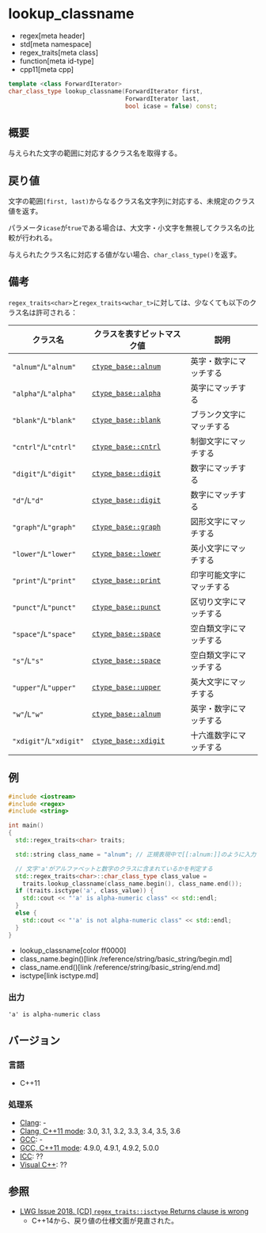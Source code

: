 # lookup_classname
* regex[meta header]
* std[meta namespace]
* regex_traits[meta class]
* function[meta id-type]
* cpp11[meta cpp]

```cpp
template <class ForwardIterator>
char_class_type lookup_classname(ForwardIterator first,
                                 ForwardIterator last,
                                 bool icase = false) const;
```

## 概要
与えられた文字の範囲に対応するクラス名を取得する。


## 戻り値
文字の範囲`[first, last)`からなるクラス名文字列に対応する、未規定のクラス値を返す。

パラメータ`icase`が`true`である場合は、大文字・小文字を無視してクラス名の比較が行われる。

与えられたクラス名に対応する値がない場合、`char_class_type()`を返す。


## 備考
`regex_traits<char>`と`regex_traits<wchar_t>`に対しては、少なくても以下のクラス名は許可される：

| クラス名 | クラスを表すビットマスク値 | 説明 |
|----------|----------------------------|------|
| `"alnum"`/`L"alnum"`   | [`ctype_base::alnum`][ctype_base] | 英字・数字にマッチする |
| `"alpha"`/`L"alpha"`   | [`ctype_base::alpha`][ctype_base] | 英字にマッチする |
| `"blank"`/`L"blank"`   | [`ctype_base::blank`][ctype_base] | ブランク文字にマッチする |
| `"cntrl"`/`L"cntrl"`   | [`ctype_base::cntrl`][ctype_base] | 制御文字にマッチする |
| `"digit"`/`L"digit"`   | [`ctype_base::digit`][ctype_base] | 数字にマッチする |
| `"d"`/`L"d"`           | [`ctype_base::digit`][ctype_base] | 数字にマッチする |
| `"graph"`/`L"graph"`   | [`ctype_base::graph`][ctype_base] | 図形文字にマッチする |
| `"lower"`/`L"lower"`   | [`ctype_base::lower`][ctype_base] | 英小文字にマッチする |
| `"print"`/`L"print"`   | [`ctype_base::print`][ctype_base] | 印字可能文字にマッチする |
| `"punct"`/`L"punct"`   | [`ctype_base::punct`][ctype_base] | 区切り文字にマッチする |
| `"space"`/`L"space"`   | [`ctype_base::space`][ctype_base] | 空白類文字にマッチする |
| `"s"`/`L"s"`           | [`ctype_base::space`][ctype_base] | 空白類文字にマッチする |
| `"upper"`/`L"upper"`   | [`ctype_base::upper`][ctype_base] | 英大文字にマッチする |
| `"w"`/`L"w"`           | [`ctype_base::alnum`][ctype_base] | 英字・数字にマッチする |
| `"xdigit"`/`L"xdigit"` | [`ctype_base::xdigit`][ctype_base] | 十六進数字にマッチする |

[ctype_base]: /reference/locale/ctype_base.md

## 例
```cpp example
#include <iostream>
#include <regex>
#include <string>

int main()
{
  std::regex_traits<char> traits;

  std::string class_name = "alnum"; // 正規表現中で[[:alnum:]]のように入力するクラス名

  // 文字'a'がアルファベットと数字のクラスに含まれているかを判定する
  std::regex_traits<char>::char_class_type class_value =
    traits.lookup_classname(class_name.begin(), class_name.end());
  if (traits.isctype('a', class_value)) {
    std::cout << "'a' is alpha-numeric class" << std::endl;
  }
  else {
    std::cout << "'a' is not alpha-numeric class" << std::endl;
  }
}
```
* lookup_classname[color ff0000]
* class_name.begin()[link /reference/string/basic_string/begin.md]
* class_name.end()[link /reference/string/basic_string/end.md]
* isctype[link isctype.md]

### 出力
```
'a' is alpha-numeric class
```


## バージョン
### 言語
- C++11

### 処理系
- [Clang](/implementation.md#clang): -
- [Clang, C++11 mode](/implementation.md#clang): 3.0, 3.1, 3.2, 3.3, 3.4, 3.5, 3.6
- [GCC](/implementation.md#gcc): -
- [GCC, C++11 mode](/implementation.md#gcc): 4.9.0, 4.9.1, 4.9.2, 5.0.0
- [ICC](/implementation.md#icc): ??
- [Visual C++](/implementation.md#visual_cpp): ??


## 参照
- [LWG Issue 2018. [CD] `regex_traits::isctype` Returns clause is wrong](http://www.open-std.org/jtc1/sc22/wg21/docs/lwg-defects.html#2018)
    - C++14から、戻り値の仕様文面が見直された。

